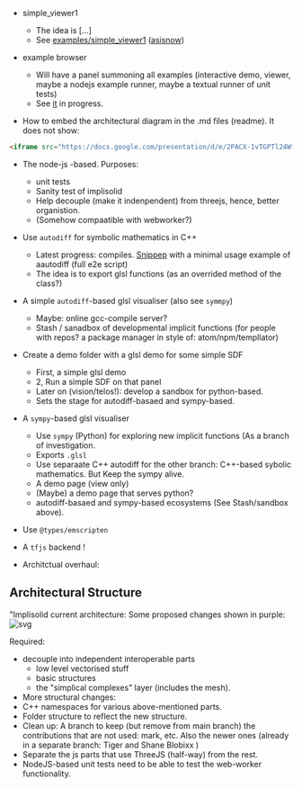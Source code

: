 
* simple_viewer1
   * The idea is [...]
   * See [examples/simple_viewer1](https://github.com/sohale/implisolid/tree/revival-sohale/examples/simple_viewer1) ([asisnow](https://github.com/sohale/implisolid/blob/d7856f21df8d470a1096fa146a79ba2b410547de/examples/simple_viewer1))

* example browser
   * Will have a panel summoning all examples (interactive demo, viewer, maybe a nodejs example runner, maybe a textual runner of unit tests)
   * See [it](https://github.com/sohale/implisolid/tree/revival-sohale/examples/example_browser) in progress.

* How to embed the architectural diagram in the .md files (readme). It does not show:
```html
<iframe src="https://docs.google.com/presentation/d/e/2PACX-1vTGPTl24WtyxHqmImwH2CqjKBnzvBe4tvjNdZGD1e1uXCJqTb8QgG8wfAIhzHfpNnxQ38Pt93GGiLAB/embed?start=false&loop=false&delayms=3000" frameborder="0" width="1534" height="759" allowfullscreen="true" mozallowfullscreen="true" webkitallowfullscreen="true"></iframe>
```
* The node-js -based. Purposes:
   * unit tests
   * Sanity test of implisolid
   * Help decouple (make it indenpendent) from threejs, hence, better organistion.
   * (Somehow compaatible with webworker?)

* Use `autodiff` for symbolic mathematics in C++
   * Latest progress: compiles. [Snippep](https://github.com/sohale/implisolid/blob/d7856f21df8d470a1096fa146a79ba2b410547de/sandbox/autodiff/implicit-functions/cpp/autodiff-sample1.cpp) with a minimal usage example of aautodiff (full e2e script)
   * The idea is to export glsl functions (as an overrided method of the class?)

* A simple `autodiff`-based glsl visualiser (also see `symmpy`)
   * Maybe: online gcc-compile server?
   * Stash / sanadbox of developmental implicit functions (for people with repos? a package manager in style of: atom/npm/templlator)


* Create a demo folder with a glsl demo for some simple SDF
  * First, a simple glsl demo
  * 2, Run a simple SDF on that panel
  * Later on (vision/telos!): develop a sandbox for python-based.
  * Sets the stage for autodiff-basaed and sympy-based.

* A `sympy`-based glsl visualiser
  * Use `sympy` (Python) for exploring new implicit functions (As a branch of investigation.
  * Exports `.glsl`
  * Use separaate C++ autodiff for the other branch: C++-based sybolic mathematics. But Keep the sympy alive.
  * A demo page (view only)
  * (Maybe) a demo page that serves python?
  * autodiff-basaed and sympy-based ecosystems (See Stash/sandbox above).

* Use `@types/emscripten`

* A `tfjs` backend !

* Architctual overhaul:
## Architectural Structure
"Implisolid current architecture: Some proposed changes shown in purple:
![svg]( https://drive.google.com/uc?export=view&id=1VKJaGe-Hycb6qcfEx0rTbSrc6FtcT0G-   "Implisolid current architecture (needs change)" )

Required:
* decouple into independent interoperable parts
    * low level vectorised stuff
    * basic structures
    * the "simplical complexes" layer (includes the mesh).
* More structural changes:
* C++ namespaces for various above-mentioned parts.
* Folder structure to reflect the new structure.
* Clean up: A branch to keep (but remove from main branch) the contributions that are not used: mark, etc. Also the newer ones (already in a separate branch: Tiger and Shane Blobixx )
* Separate the js parts that use ThreeJS (half-way) from the rest.
* NodeJS-based unit tests need to be able to test the web-worker functionality.


